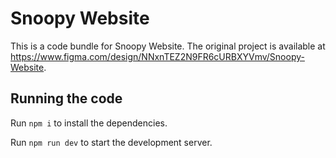 
  # Snoopy Website

  This is a code bundle for Snoopy Website. The original project is available at https://www.figma.com/design/NNxnTEZ2N9FR6cURBXYVmv/Snoopy-Website.

  ## Running the code

  Run `npm i` to install the dependencies.

  Run `npm run dev` to start the development server.
  